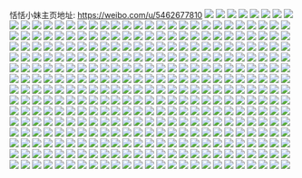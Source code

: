 恬恬小妹主页地址: https://weibo.com/u/5462677810 
![](https://wx4.sinaimg.cn/mw2000/005XGQ2Cly1h7a8qvp4guj32c03401l1.jpg) 
![](https://wx4.sinaimg.cn/mw2000/005XGQ2Cly1h6z2z86c7ij31o02800ve.jpg) 
![](https://wx4.sinaimg.cn/mw2000/005XGQ2Cly1h6llhtg10zj32c03404qs.jpg) 
![](https://wx4.sinaimg.cn/mw2000/005XGQ2Cly1h6lkr77eb4j31sc2dsnpe.jpg) 
![](https://wx4.sinaimg.cn/mw2000/005XGQ2Cly1h6llhviojxj32c0340n7b.jpg) 
![](https://wx4.sinaimg.cn/mw2000/005XGQ2Cly1h6llhwfsk0j32c0340u0x.jpg) 
![](https://wx4.sinaimg.cn/mw2000/005XGQ2Cly1h6llhqnqc8j32c0340gv6.jpg) 
![](https://wx4.sinaimg.cn/mw2000/005XGQ2Cly1h6llhx1up9j30w71p8415.jpg) 
![](https://wx4.sinaimg.cn/mw2000/005XGQ2Cly1h6lkqgs80sj32c0340hdv.jpg) 
![](https://wx4.sinaimg.cn/mw2000/005XGQ2Cly1h5ngpwxornj33402c0npe.jpg) 
![](https://wx4.sinaimg.cn/mw2000/005XGQ2Cly1h5ngpv1dubj32c0340x6p.jpg) 
![](https://wx4.sinaimg.cn/mw2000/005XGQ2Cly1h5mx27vk79j31sc2dse82.jpg) 
![](https://wx4.sinaimg.cn/mw2000/005XGQ2Cly1h51x35nh5dj31o0280qv5.jpg) 
![](https://wx4.sinaimg.cn/mw2000/005XGQ2Cly1h4244d804nj323u35se82.jpg) 
![](https://wx4.sinaimg.cn/mw2000/005XGQ2Cly1h4244afvljj32033061ky.jpg) 
![](https://wx4.sinaimg.cn/mw2000/005XGQ2Cly1h4242oul9mj323t35qb2b.jpg) 
![](https://wx4.sinaimg.cn/mw2000/005XGQ2Cly1h4242e9mrpj31901vje7w.jpg) 
![](https://wx4.sinaimg.cn/mw2000/005XGQ2Cly1h4242srh5sj3202306hdu.jpg) 
![](https://wx4.sinaimg.cn/mw2000/005XGQ2Cly1h4242y3w3rj323u35s1kz.jpg) 
![](https://wx4.sinaimg.cn/mw2000/005XGQ2Cly1h4243qu06ej323u35s1kz.jpg) 
![](https://wx4.sinaimg.cn/mw2000/005XGQ2Cly1h42446dnnpj323t35pnpe.jpg) 
![](https://wx4.sinaimg.cn/mw2000/005XGQ2Cly1h4244tt04nj33344moe86.jpg) 
![](https://wx4.sinaimg.cn/mw2000/005XGQ2Cly1h4242k1craj323u35sqv8.jpg) 
![](https://wx4.sinaimg.cn/mw2000/005XGQ2Cly1h4244kn2shj33344mo4qt.jpg) 
![](https://wx4.sinaimg.cn/mw2000/005XGQ2Cly1h2kop18htbj335s23uqv7.jpg) 
![](https://wx4.sinaimg.cn/mw2000/005XGQ2Cly1h0ukz6z1yzj30zo256tnb.jpg) 
![](https://wx4.sinaimg.cn/mw2000/005XGQ2Cly1h0ukzibatej32c033vhdu.jpg) 
![](https://wx4.sinaimg.cn/mw2000/005XGQ2Cly1gxjz3p8h4ij32c0340b2e.jpg) 
![](https://wx4.sinaimg.cn/mw2000/005XGQ2Cly1gx4g7uxkqtj31w02io1kz.jpg) 
![](https://wx4.sinaimg.cn/mw2000/005XGQ2Cly1gwm19qm9q3j30u0140111.jpg) 
![](https://wx4.sinaimg.cn/mw2000/005XGQ2Cly1gwm19qvmcwj30u01407cu.jpg) 
![](https://wx4.sinaimg.cn/mw2000/005XGQ2Cly1gwdvr5p6jpj30u0140k34.jpg) 
![](https://wx4.sinaimg.cn/mw2000/005XGQ2Cly1gwdvr5xlknj30u0140wql.jpg) 
![](https://wx4.sinaimg.cn/mw2000/005XGQ2Cly1gwdvr65pv1j30u0140k3k.jpg) 
![](https://wx4.sinaimg.cn/mw2000/005XGQ2Cly1gwdvr6hlbrj30u0140gxh.jpg) 
![](https://wx4.sinaimg.cn/mw2000/005XGQ2Cly1gw8tr9l7akj30zo2564bg.jpg) 
![](https://wx4.sinaimg.cn/mw2000/005XGQ2Cly1gw02qunglhj32c03401kz.jpg) 
![](https://wx4.sinaimg.cn/mw2000/005XGQ2Cly1gw02tjbst8j316o1kw1kx.jpg) 
![](https://wx4.sinaimg.cn/mw2000/005XGQ2Cly1gw02scgmnvj32c0340hdv.jpg) 
![](https://wx4.sinaimg.cn/mw2000/005XGQ2Cly1gw02t9ii9zj32bu35snpe.jpg) 
![](https://wx4.sinaimg.cn/mw2000/005XGQ2Cly1gvzezokq7zj321u2qge81.jpg) 
![](https://wx4.sinaimg.cn/mw2000/005XGQ2Cly1gvzezt1hcxj32c0340b2a.jpg) 
![](https://wx4.sinaimg.cn/mw2000/005XGQ2Cly1gvzezqdek8j32c0340npe.jpg) 
![](https://wx4.sinaimg.cn/mw2000/005XGQ2Cly1gvzezs2ce8j32c0340e82.jpg) 
![](https://wx4.sinaimg.cn/mw2000/005XGQ2Cly1gvpbfgbc8lj62c0340kjm02.jpg) 
![](https://wx4.sinaimg.cn/mw2000/005XGQ2Cly1gvpbfbyrhqj62c0340e8202.jpg) 
![](https://wx4.sinaimg.cn/mw2000/005XGQ2Cly1gvpbfdicd0j62c0340kjm02.jpg) 
![](https://wx4.sinaimg.cn/mw2000/005XGQ2Cly1gvpbfevs4yj62c0340x6p02.jpg) 
![](https://wx4.sinaimg.cn/mw2000/005XGQ2Cly1gvpbftsx9oj62c02c0qv502.jpg) 
![](https://wx4.sinaimg.cn/mw2000/005XGQ2Cly1gvpcdvfpuwj61o01o07wh02.jpg) 
![](https://wx4.sinaimg.cn/mw2000/005XGQ2Cly1gvam4tvi1zj30u0140dnv.jpg) 
![](https://wx4.sinaimg.cn/mw2000/005XGQ2Cly1gvam4uh5yuj60u0140akf02.jpg) 
![](https://wx4.sinaimg.cn/mw2000/005XGQ2Cly1gvam4tilv0j30u0140tde.jpg) 
![](https://wx4.sinaimg.cn/mw2000/005XGQ2Cly1gvam4us20vj61400u0dp102.jpg) 
![](https://wx4.sinaimg.cn/mw2000/005XGQ2Cly1gvam4vdq04j30u01404dw.jpg) 
![](https://wx4.sinaimg.cn/mw2000/005XGQ2Cly1gvam5o1phcj60u01407ex02.jpg) 
![](https://wx4.sinaimg.cn/mw2000/005XGQ2Cly1gvam4u65udj61400u0agt02.jpg) 
![](https://wx4.sinaimg.cn/mw2000/005XGQ2Cly1gvam4vu63vj30u0140k4d.jpg) 
![](https://wx4.sinaimg.cn/mw2000/005XGQ2Cly1gvam4w7u0sj60u01407c702.jpg) 
![](https://wx4.sinaimg.cn/mw2000/005XGQ2Cly1gv59jwxqdoj61400u07e502.jpg) 
![](https://wx4.sinaimg.cn/mw2000/005XGQ2Cgy1gv35dbrbepj62c0340e8502.jpg) 
![](https://wx4.sinaimg.cn/mw2000/005XGQ2Cgy1gv35d67t63j62c0340kjm02.jpg) 
![](https://wx4.sinaimg.cn/mw2000/005XGQ2Cly1gupmv4pin0j62el35sqv702.jpg) 
![](https://wx4.sinaimg.cn/mw2000/005XGQ2Cly1gupmhh0owrj635s23ue8302.jpg) 
![](https://wx4.sinaimg.cn/mw2000/005XGQ2Cly1gupmhks60yj623u35s1kz02.jpg) 
![](https://wx4.sinaimg.cn/mw2000/005XGQ2Cly1gupmhnz4qjj623u35sqv602.jpg) 
![](https://wx4.sinaimg.cn/mw2000/005XGQ2Cly1gunhgdffrwj32el35sqv7.jpg) 
![](https://wx4.sinaimg.cn/mw2000/005XGQ2Cly1guihhrqq52j63402c0npd02.jpg) 
![](https://wx4.sinaimg.cn/mw2000/005XGQ2Cly1gufgg57r3jj616o1kw1kx02.jpg) 
![](https://wx4.sinaimg.cn/mw2000/005XGQ2Cly1gufghovsx5j615j1jdx3p02.jpg) 
![](https://wx4.sinaimg.cn/mw2000/005XGQ2Cly1gufgg63fxuj616o1kwhdl02.jpg) 
![](https://wx4.sinaimg.cn/mw2000/005XGQ2Cly1gufgg3iuxwj60ru15qtnt02.jpg) 
![](https://wx4.sinaimg.cn/mw2000/005XGQ2Cly1gufgg6ydx8j61o02807wh02.jpg) 
![](https://wx4.sinaimg.cn/mw2000/005XGQ2Cly1gufgho5bhyj61o0280qv502.jpg) 
![](https://wx4.sinaimg.cn/mw2000/005XGQ2Cly1gu7yvt3erxj60u0140qc802.jpg) 
![](https://wx4.sinaimg.cn/mw2000/005XGQ2Cly1gu6lwcrmenj60u0141aia02.jpg) 
![](https://wx4.sinaimg.cn/mw2000/005XGQ2Cly1gu6lwcjrg1j60u0140k2502.jpg) 
![](https://wx4.sinaimg.cn/mw2000/005XGQ2Cly1gu6lwd1s5nj60ru15qaj402.jpg) 
![](https://wx4.sinaimg.cn/mw2000/005XGQ2Cly1gt7f8lq1y7j31kw16o7wf.jpg) 
![](https://wx4.sinaimg.cn/mw2000/005XGQ2Cly1gt7f8kpx3ij30ru1qlnjr.jpg) 
![](https://wx4.sinaimg.cn/mw2000/005XGQ2Cly1gt7f8p4rlwj31kw16otyl.jpg) 
![](https://wx4.sinaimg.cn/mw2000/005XGQ2Cly1gt7f9fxhw3j316o1kw1i7.jpg) 
![](https://wx4.sinaimg.cn/mw2000/005XGQ2Cly1gt7f9f5mooj33402c0e83.jpg) 
![](https://wx4.sinaimg.cn/mw2000/005XGQ2Cly1gt7f8emtogj33402c0x6p.jpg) 
![](https://wx4.sinaimg.cn/mw2000/005XGQ2Cly1gt7f8hud8oj30w616wtlo.jpg) 
![](https://wx4.sinaimg.cn/mw2000/005XGQ2Cly1gt7f9dl21kj32dc35sb2b.jpg) 
![](https://wx4.sinaimg.cn/mw2000/005XGQ2Cly1gt7f8h2ulhj30ru1cp7ju.jpg) 
![](https://wx4.sinaimg.cn/mw2000/005XGQ2Cly1gt0fk2sttij33402c0b29.jpg) 
![](https://wx4.sinaimg.cn/mw2000/005XGQ2Cly1gsxzoeylr0j32560zoqv5.jpg) 
![](https://wx4.sinaimg.cn/mw2000/005XGQ2Cly1gswty8wf88j30u0140dp4.jpg) 
![](https://wx4.sinaimg.cn/mw2000/005XGQ2Cly1gswtzt2kj8j30nc07agm0.jpg) 
![](https://wx4.sinaimg.cn/mw2000/005XGQ2Cly1gsqq1dm3vmj30u0140tgu.jpg) 
![](https://wx4.sinaimg.cn/mw2000/005XGQ2Cly1grgmxtics1j30ru15qqhi.jpg) 
![](https://wx4.sinaimg.cn/mw2000/005XGQ2Cly1grgmz411pxj316o1kwqv5.jpg) 
![](https://wx4.sinaimg.cn/mw2000/005XGQ2Cly1grgmxsmc8bj316o1kwttp.jpg) 
![](https://wx4.sinaimg.cn/mw2000/005XGQ2Cly1grgmxub790j316o1kwh5z.jpg) 
![](https://wx4.sinaimg.cn/mw2000/005XGQ2Cly1grgmxv6rioj30ru1qlkiu.jpg) 
![](https://wx4.sinaimg.cn/mw2000/005XGQ2Cly1grgmz9kxjaj33402c0npe.jpg) 
![](https://wx4.sinaimg.cn/mw2000/005XGQ2Cly1grgmz7cbfbj33402c0hdu.jpg) 
![](https://wx4.sinaimg.cn/mw2000/005XGQ2Cly1grgmz8eixzj31kw16o7mf.jpg) 
![](https://wx4.sinaimg.cn/mw2000/005XGQ2Cly1grgmz5uyvaj62bz2bz1ky02.jpg) 
![](https://wx4.sinaimg.cn/mw2000/005XGQ2Cly1gr216atdz5j33402c0hdt.jpg) 
![](https://wx4.sinaimg.cn/mw2000/005XGQ2Cly1gqj5dqjy39j316o1kw4qp.jpg) 
![](https://wx4.sinaimg.cn/mw2000/005XGQ2Cly1gqdy1xx6b8j31kw16o7wh.jpg) 
![](https://wx4.sinaimg.cn/mw2000/005XGQ2Cly1gq7equbvtij316o1kwhdt.jpg) 
![](https://wx4.sinaimg.cn/mw2000/005XGQ2Cly1gq7er1ki9lj31kn16hqsb.jpg) 
![](https://wx4.sinaimg.cn/mw2000/005XGQ2Cly1gq7eqys4lqj31kw16o4qp.jpg) 
![](https://wx4.sinaimg.cn/mw2000/005XGQ2Cly1gq7eqvi8qtj33402c0x6q.jpg) 
![](https://wx4.sinaimg.cn/mw2000/005XGQ2Cly1gq7eqzyvlyj32bb332npe.jpg) 
![](https://wx4.sinaimg.cn/mw2000/005XGQ2Cly1gq7eqxv2csj32c0340b2b.jpg) 
![](https://wx4.sinaimg.cn/mw2000/005XGQ2Cly1gq7eqr52h1j32c0340u0y.jpg) 
![](https://wx4.sinaimg.cn/mw2000/005XGQ2Cly1gq7eqssyr9j32c0340qv6.jpg) 
![](https://wx4.sinaimg.cn/mw2000/005XGQ2Cly1gq7eqwd631j30u01hcgzv.jpg) 
![](https://wx4.sinaimg.cn/mw2000/005XGQ2Cly1gq495nuyeyj33402c04qq.jpg) 
![](https://wx4.sinaimg.cn/mw2000/005XGQ2Cly1gq495mcnijj33402c0u0x.jpg) 
![](https://wx4.sinaimg.cn/mw2000/005XGQ2Cly1gq495l1u0mj33402c0b2b.jpg) 
![](https://wx4.sinaimg.cn/mw2000/005XGQ2Cly1gpbicbllgjj316o1kwkjl.jpg) 
![](https://wx4.sinaimg.cn/mw2000/005XGQ2Cly1gpg7hocxd9j316o1kwe81.jpg) 
![](https://wx4.sinaimg.cn/mw2000/005XGQ2Cly1gpg7hl2iicj30zo0zon6e.jpg) 
![](https://wx4.sinaimg.cn/mw2000/005XGQ2Cly1gpg7hk6hytj316o1kwhdt.jpg) 
![](https://wx4.sinaimg.cn/mw2000/005XGQ2Cly1gpd8y2o1cvj30u01sx1l0.jpg) 
![](https://wx4.sinaimg.cn/mw2000/005XGQ2Cly1gpd8y1gcuaj30u01sxx46.jpg) 
![](https://wx4.sinaimg.cn/mw2000/005XGQ2Cly1gp9rpfzzpzj30ru44ghdt.jpg) 
![](https://wx4.sinaimg.cn/mw2000/005XGQ2Cly1gp9rpds0rbj30ru1joqgw.jpg) 
![](https://wx4.sinaimg.cn/mw2000/005XGQ2Cly1gp9rpemuglj30ru2bi1kx.jpg) 
![](https://wx4.sinaimg.cn/mw2000/005XGQ2Cly1gp9rped847j30u00u07e5.jpg) 
![](https://wx4.sinaimg.cn/mw2000/005XGQ2Cly1gp9rpe1cw1j30u00u0tip.jpg) 
![](https://wx4.sinaimg.cn/mw2000/005XGQ2Cly1gp9rpe7pvtj30u00u0tjy.jpg) 
![](https://wx4.sinaimg.cn/mw2000/005XGQ2Cly1gp9rpgeyu0j30u0140nck.jpg) 
![](https://wx4.sinaimg.cn/mw2000/005XGQ2Cly1gp9rpeupskj30u00u0ajr.jpg) 
![](https://wx4.sinaimg.cn/mw2000/005XGQ2Cly1gp9rpgq7hhj30u00u0aib.jpg) 
![](https://wx4.sinaimg.cn/mw2000/005XGQ2Cly1go7o0m6mqxj30u00u0auh.jpg) 
![](https://wx4.sinaimg.cn/mw2000/005XGQ2Cly1gnvi7mm43ij31kw16ob29.jpg) 
![](https://wx4.sinaimg.cn/mw2000/005XGQ2Cly1gnvi7firtpj316o1kwb29.jpg) 
![](https://wx4.sinaimg.cn/mw2000/005XGQ2Cly1gnvi7k8n7uj31kw1kwb29.jpg) 
![](https://wx4.sinaimg.cn/mw2000/005XGQ2Cly1gnvi7hdpdij31kw1kwb29.jpg) 
![](https://wx4.sinaimg.cn/mw2000/005XGQ2Cly1gnpq9y3o4kj30u014048s.jpg) 
![](https://wx4.sinaimg.cn/mw2000/005XGQ2Cly1gnpqa19pu5j30u00u0wj2.jpg) 
![](https://wx4.sinaimg.cn/mw2000/005XGQ2Cly1gnpqa0zba2j30u00u0q7k.jpg) 
![](https://wx4.sinaimg.cn/mw2000/005XGQ2Cly1gnpq9yh5r3j30u00u0n3k.jpg) 
![](https://wx4.sinaimg.cn/mw2000/005XGQ2Cly1gnpq9yq7xuj30u00u0dm5.jpg) 
![](https://wx4.sinaimg.cn/mw2000/005XGQ2Cly1gnpq9z0u46j30u00u07aq.jpg) 
![](https://wx4.sinaimg.cn/mw2000/005XGQ2Cly1gnpq9z8hfkj30u00u0grg.jpg) 
![](https://wx4.sinaimg.cn/mw2000/005XGQ2Cly1gnpqa0qo0oj30u00u045s.jpg) 
![](https://wx4.sinaimg.cn/mw2000/005XGQ2Cly1gnpq9xfp46j30u00u0dnn.jpg) 
![](https://wx4.sinaimg.cn/mw2000/005XGQ2Cly1gnncww25vqj30u00u0wix.jpg) 
![](https://wx4.sinaimg.cn/mw2000/005XGQ2Cly1gnncwwo46vj30u00u0jy4.jpg) 
![](https://wx4.sinaimg.cn/mw2000/005XGQ2Cly1gnncwxkz38j30u00u0tj5.jpg) 
![](https://wx4.sinaimg.cn/mw2000/005XGQ2Cly1gnncwwzws6j30u00u07a6.jpg) 
![](https://wx4.sinaimg.cn/mw2000/005XGQ2Cly1gnncwx6ceej30u00u0q6w.jpg) 
![](https://wx4.sinaimg.cn/mw2000/005XGQ2Cly1gnncwvcyewj30u00u0q7q.jpg) 
![](https://wx4.sinaimg.cn/mw2000/005XGQ2Cly1gniqh2hrqjj316o1kw4qp.jpg) 
![](https://wx4.sinaimg.cn/mw2000/005XGQ2Cly1gniqh5iobjj32c02c04qp.jpg) 
![](https://wx4.sinaimg.cn/mw2000/005XGQ2Cly1gniqh0qllmj316o1kw7wh.jpg) 
![](https://wx4.sinaimg.cn/mw2000/005XGQ2Cly1gniqh3mpwnj31kw16ob29.jpg) 
![](https://wx4.sinaimg.cn/mw2000/005XGQ2Cly1gniqhapua6j31kw1kw1kx.jpg) 
![](https://wx4.sinaimg.cn/mw2000/005XGQ2Cly1gniqh3wn1fj31kw1kwb1f.jpg) 
![](https://wx4.sinaimg.cn/mw2000/005XGQ2Cly1gniqh48gk9j32c02c0njx.jpg) 
![](https://wx4.sinaimg.cn/mw2000/005XGQ2Cly1gniqh6sh9pj316o1kw1kx.jpg) 
![](https://wx4.sinaimg.cn/mw2000/005XGQ2Cly1gniqh96emfj32c02c0e81.jpg) 
![](https://wx4.sinaimg.cn/mw2000/005XGQ2Cly1gnhjwg8pmjj31kw0w0h2w.jpg) 
![](https://wx4.sinaimg.cn/mw2000/005XGQ2Cly1gne4qhl99vj30ru1johdt.jpg) 
![](https://wx4.sinaimg.cn/mw2000/005XGQ2Cly1gne4tmdi6mj30u00u0e1c.jpg) 
![](https://wx4.sinaimg.cn/mw2000/005XGQ2Cly1gne4u85t5wj30u00u0ty3.jpg) 
![](https://wx4.sinaimg.cn/mw2000/005XGQ2Cly1gne4t4ynswj316o1kw1kx.jpg) 
![](https://wx4.sinaimg.cn/mw2000/005XGQ2Cly1gne4vbewszj30u0140b29.jpg) 
![](https://wx4.sinaimg.cn/mw2000/005XGQ2Cly1gne4vx942gj30mi0u0nd9.jpg) 
![](https://wx4.sinaimg.cn/mw2000/005XGQ2Cly1gnccocfjtnj31kw16o4qp.jpg) 
![](https://wx4.sinaimg.cn/mw2000/005XGQ2Cly1gnccocp9w2j316o1kwe00.jpg) 
![](https://wx4.sinaimg.cn/mw2000/005XGQ2Cly1gnccob93faj31kw16o7wh.jpg) 
![](https://wx4.sinaimg.cn/mw2000/005XGQ2Cly1gnccor0e6nj32c02c0b29.jpg) 
![](https://wx4.sinaimg.cn/mw2000/005XGQ2Cly1gn5jp0b846j31kw16o1eo.jpg) 
![](https://wx4.sinaimg.cn/mw2000/005XGQ2Cly1gn0xjbiqxij32c02c0qb6.jpg) 
![](https://wx4.sinaimg.cn/mw2000/005XGQ2Cly1gn0xntr6s5j316o1kw4qp.jpg) 
![](https://wx4.sinaimg.cn/mw2000/005XGQ2Cly1gn0xnp0pjpj32c02c0tuh.jpg) 
![](https://wx4.sinaimg.cn/mw2000/005XGQ2Cly1gn0xnskdloj31kw1kwe81.jpg) 
![](https://wx4.sinaimg.cn/mw2000/005XGQ2Cly1gn12lgjzjqj31kw16o1ih.jpg) 
![](https://wx4.sinaimg.cn/mw2000/005XGQ2Cly1gn1303ciwuj32c02c0e81.jpg) 
![](https://wx4.sinaimg.cn/mw2000/005XGQ2Cly1gmu40yvuezj316o1kw4qp.jpg) 
![](https://wx4.sinaimg.cn/mw2000/005XGQ2Cly1gmonnfvrv7j32yo2yokjm.jpg) 
![](https://wx4.sinaimg.cn/mw2000/005XGQ2Cly1gmonnf8jc9j30rs0wgwny.jpg) 
![](https://wx4.sinaimg.cn/mw2000/005XGQ2Cly1glagzk9j60j32c02c0kdj.jpg) 
![](https://wx4.sinaimg.cn/mw2000/005XGQ2Cly1glah00ikc5j32c02c0atw.jpg) 
![](https://wx4.sinaimg.cn/mw2000/005XGQ2Cly1glah01s0nej32c02c01ky.jpg) 
![](https://wx4.sinaimg.cn/mw2000/005XGQ2Cly1glagzj48vxj32c02c04ox.jpg) 
![](https://wx4.sinaimg.cn/mw2000/005XGQ2Cly1glagzpsyfhj32c0340kjo.jpg) 
![](https://wx4.sinaimg.cn/mw2000/005XGQ2Cly1glah03yyolj31kw1kwb29.jpg) 
![](https://wx4.sinaimg.cn/mw2000/005XGQ2Cly1glagzeer0cj32c02c0x51.jpg) 
![](https://wx4.sinaimg.cn/mw2000/005XGQ2Cly1glagzrk18wj31kw1kw1kx.jpg) 
![](https://wx4.sinaimg.cn/mw2000/005XGQ2Cly1glagzbrom6j30kt0ktgqi.jpg) 
![](https://wx4.sinaimg.cn/mw2000/005XGQ2Cly1glagzsh926j32c02c0top.jpg) 
![](https://wx4.sinaimg.cn/mw2000/005XGQ2Cly1glagzy8sdfj32c02c0x3p.jpg) 
![](https://wx4.sinaimg.cn/mw2000/005XGQ2Cly1glagzuoom0j32c02c0kja.jpg) 
![](https://wx4.sinaimg.cn/mw2000/005XGQ2Cly1glah03esv9j31kw1kw7wh.jpg) 
![](https://wx4.sinaimg.cn/mw2000/005XGQ2Cly1glagztin1mj32c02c0gxn.jpg) 
![](https://wx4.sinaimg.cn/mw2000/005XGQ2Cly1glagzd9q9jj32c02c0x3b.jpg) 
![](https://wx4.sinaimg.cn/mw2000/005XGQ2Cly1gkufglpg3rj31kw1kwkct.jpg) 
![](https://wx4.sinaimg.cn/mw2000/005XGQ2Cly1gkufgmh90xj31kw1kwaua.jpg) 
![](https://wx4.sinaimg.cn/mw2000/005XGQ2Cly1gkufgl2zk8j31kw1kw7wh.jpg) 
![](https://wx4.sinaimg.cn/mw2000/005XGQ2Cly1gkufgnez3tj32c02c0b29.jpg) 
![](https://wx4.sinaimg.cn/mw2000/005XGQ2Cly1gkufgq626rj32c02c0gwh.jpg) 
![](https://wx4.sinaimg.cn/mw2000/005XGQ2Cly1gkufgov6duj32c02c01kx.jpg) 
![](https://wx4.sinaimg.cn/mw2000/005XGQ2Cly1gkbxo49z3uj32c02c07li.jpg) 
![](https://wx4.sinaimg.cn/mw2000/005XGQ2Cly1gkbxo5fr6hj30yi0o30xj.jpg) 
![](https://wx4.sinaimg.cn/mw2000/005XGQ2Cly1gkbxo5mzppj30yi0powgl.jpg) 
![](https://wx4.sinaimg.cn/mw2000/005XGQ2Cly1gkbxo6h3abj32c02c0u0z.jpg) 
![](https://wx4.sinaimg.cn/mw2000/005XGQ2Cly1gkbxqu80r6j31kw1kw1kx.jpg) 
![](https://wx4.sinaimg.cn/mw2000/005XGQ2Cly1gkbxo7j6ysj31kw1kwkjl.jpg) 
![](https://wx4.sinaimg.cn/mw2000/005XGQ2Cly1gjuvr2zbb1j30u00qvq8d.jpg) 
![](https://wx4.sinaimg.cn/mw2000/005XGQ2Cly1gjmb7qqveaj30ru1l94i2.jpg) 
![](https://wx4.sinaimg.cn/mw2000/005XGQ2Cly1gjmb7t1iu1j31kw1kwe81.jpg) 
![](https://wx4.sinaimg.cn/mw2000/005XGQ2Cly1gjmb7s1kibj30ru15qtm0.jpg) 
![](https://wx4.sinaimg.cn/mw2000/005XGQ2Cly1gjmb7rr53oj31kw16ou08.jpg) 
![](https://wx4.sinaimg.cn/mw2000/005XGQ2Cly1gjmb7qftk6j30w00i0djw.jpg) 
![](https://wx4.sinaimg.cn/mw2000/005XGQ2Cly1gjmb7sdsqsj31kw1kw1kx.jpg) 
![](https://wx4.sinaimg.cn/mw2000/005XGQ2Cly1gjmb7q72sdj31kw1kw4qp.jpg) 
![](https://wx4.sinaimg.cn/mw2000/005XGQ2Cly1gjmb7snvtyj31kw16o1gx.jpg) 
![](https://wx4.sinaimg.cn/mw2000/005XGQ2Cly1gjmb7tfkh3j31kw1kwhdt.jpg) 
![](https://wx4.sinaimg.cn/mw2000/005XGQ2Cly1gjbdv0g7m3j31kw16otxu.jpg) 
![](https://wx4.sinaimg.cn/mw2000/005XGQ2Cly1gjbdwmfhlmj30ru10iwsw.jpg) 
![](https://wx4.sinaimg.cn/mw2000/005XGQ2Cly1gjbduxt8udj31kw0w0e60.jpg) 
![](https://wx4.sinaimg.cn/mw2000/005XGQ2Cly1gjbduwa3gyj31kw1kw4qp.jpg) 
![](https://wx4.sinaimg.cn/mw2000/005XGQ2Cly1gjbduza8lwj32c02c01kx.jpg) 
![](https://wx4.sinaimg.cn/mw2000/005XGQ2Cly1gjbdvd4ne2j31kw16oqpo.jpg) 
![](https://wx4.sinaimg.cn/mw2000/005XGQ2Cly1gjbdvf0xtyj3296296e81.jpg) 
![](https://wx4.sinaimg.cn/mw2000/005XGQ2Cly1gjbduv5bzej32c02c049r.jpg) 
![](https://wx4.sinaimg.cn/mw2000/005XGQ2Cly1gjbdv12sghj30ru3v6u0x.jpg) 
![](https://wx4.sinaimg.cn/mw2000/005XGQ2Cly1gj3wpzzbpzj30u00u01bu.jpg) 
![](https://wx4.sinaimg.cn/mw2000/005XGQ2Cly1gj3wq162ytj32c02c07wi.jpg) 
![](https://wx4.sinaimg.cn/mw2000/005XGQ2Cly1gj3wq34qcfj32c02c0x6p.jpg) 
![](https://wx4.sinaimg.cn/mw2000/005XGQ2Cly1gj3wq4d130j32c02c01kx.jpg) 
![](https://wx4.sinaimg.cn/mw2000/005XGQ2Cly1gj3wq5lov5j31kb16otwj.jpg) 
![](https://wx4.sinaimg.cn/mw2000/005XGQ2Cly1gj3wq715rkj32c02c0e82.jpg) 
![](https://wx4.sinaimg.cn/mw2000/005XGQ2Cly1gj3wq9kcgfj30yi1pchdv.jpg) 
![](https://wx4.sinaimg.cn/mw2000/005XGQ2Cly1gj3wqc3lwhj30yi1pce85.jpg) 
![](https://wx4.sinaimg.cn/mw2000/005XGQ2Cly1gj3wr7mi14j32c02c0k2d.jpg) 
![](https://wx4.sinaimg.cn/mw2000/005XGQ2Cly1gj2vtu8pgxj32c02c0woi.jpg) 
![](https://wx4.sinaimg.cn/mw2000/005XGQ2Cly1gj2vtvscffj32c02c0nma.jpg) 
![](https://wx4.sinaimg.cn/mw2000/005XGQ2Cly1gimxmawn2zj30jg0jgmzd.jpg) 
![](https://wx4.sinaimg.cn/mw2000/005XGQ2Cly1gilpc4vf07j31kw16ox6b.jpg) 
![](https://wx4.sinaimg.cn/mw2000/005XGQ2Cly1gilpc90tjjj31kw1kw4qp.jpg) 
![](https://wx4.sinaimg.cn/mw2000/005XGQ2Cly1gilpc7fmq8j31kw1kwhdt.jpg) 
![](https://wx4.sinaimg.cn/mw2000/005XGQ2Cly1gilpf411s8j32c02c04o8.jpg) 
![](https://wx4.sinaimg.cn/mw2000/005XGQ2Cly1gi2ay8qeppj30ru2bi1bt.jpg) 
![](https://wx4.sinaimg.cn/mw2000/005XGQ2Cly1gi2aykx9fbj31400u0gtq.jpg) 
![](https://wx4.sinaimg.cn/mw2000/005XGQ2Cly1gi2aykgxwgj30u00u07ez.jpg) 
![](https://wx4.sinaimg.cn/mw2000/005XGQ2Cly1ghzuo7lly6j31hc1417il.jpg) 
![](https://wx4.sinaimg.cn/mw2000/005XGQ2Cly1ghzuo7xflnj31hc141aoh.jpg) 
![](https://wx4.sinaimg.cn/mw2000/005XGQ2Cly1ghzuo8t38mj31hc141k55.jpg) 
![](https://wx4.sinaimg.cn/mw2000/005XGQ2Cly1ghzuo8ax9dj31hc140aog.jpg) 
![](https://wx4.sinaimg.cn/mw2000/005XGQ2Cly1ghzehviox6j31400u10yo.jpg) 
![](https://wx4.sinaimg.cn/mw2000/005XGQ2Cly1ghrxpbxg79j31kn12a7uw.jpg) 
![](https://wx4.sinaimg.cn/mw2000/005XGQ2Cly1ghrxpd6ypyj31kw16o1kx.jpg) 
![](https://wx4.sinaimg.cn/mw2000/005XGQ2Cly1gh6uuwv0b4j31400u0tsm.jpg) 
![](https://wx4.sinaimg.cn/mw2000/005XGQ2Cly1ggdx3feco8j30ru1hmqob.jpg) 
![](https://wx4.sinaimg.cn/mw2000/005XGQ2Cly1gfxy03jb3gj31kw16o7wh.jpg) 
![](https://wx4.sinaimg.cn/mw2000/005XGQ2Cly1gfp5npk6zmj32c02c07hp.jpg) 
![](https://wx4.sinaimg.cn/mw2000/005XGQ2Cly1gfp5so2ecej32c02c01bq.jpg) 
![](https://wx4.sinaimg.cn/mw2000/005XGQ2Cly1gevtnihf0tj30u00g1ws2.jpg) 
![](https://wx4.sinaimg.cn/mw2000/005XGQ2Cly1gef4d4m5soj31kw1kwe81.jpg) 
![](https://wx4.sinaimg.cn/mw2000/005XGQ2Cly1gef4d607t3j31kw16o4o2.jpg) 
![](https://wx4.sinaimg.cn/mw2000/005XGQ2Cly1gef4d38irgj31kw1kw7wh.jpg) 
![](https://wx4.sinaimg.cn/mw2000/005XGQ2Cly1gef4d1f34vj31kw1kw1kx.jpg) 
![](https://wx4.sinaimg.cn/mw2000/005XGQ2Cly1gef4d20h2hj30ru2biazw.jpg) 
![](https://wx4.sinaimg.cn/mw2000/005XGQ2Cly1gef4d5gb76j31kw1kwkjl.jpg) 
![](https://wx4.sinaimg.cn/mw2000/005XGQ2Cly1gef4d76pixj32c02c0b29.jpg) 
![](https://wx4.sinaimg.cn/mw2000/005XGQ2Cly1gef4d8eb7dj31fu0t5k2m.jpg) 
![](https://wx4.sinaimg.cn/mw2000/005XGQ2Cly1gef4d93v7xj32c02c07k0.jpg) 
![](https://wx4.sinaimg.cn/mw2000/005XGQ2Cly1ge9qci5lhzj32c02c0h4l.jpg) 
![](https://wx4.sinaimg.cn/mw2000/005XGQ2Cly1ge0a6ptkvpj30yi1pce85.jpg) 
![](https://wx4.sinaimg.cn/mw2000/005XGQ2Cly1gdzhi6chp8j31kw1kwe81.jpg) 
![](https://wx4.sinaimg.cn/mw2000/005XGQ2Cly1gdizxl9lg2j316o1kwh4z.jpg) 
![](https://wx4.sinaimg.cn/mw2000/005XGQ2Cly1gdizxkj4xxj30hn0gkakv.jpg) 
![](https://wx4.sinaimg.cn/mw2000/005XGQ2Cly1gdizxm2pl2j31kw16o4ka.jpg) 
![](https://wx4.sinaimg.cn/mw2000/005XGQ2Cly1gdizzdanedj32c02c0dq7.jpg) 
![](https://wx4.sinaimg.cn/mw2000/005XGQ2Cly1gddxmf3wwwj32c02c0qfz.jpg) 
![](https://wx4.sinaimg.cn/mw2000/005XGQ2Cly1gd60x6gqptj30u00nn0z1.jpg) 
![](https://wx4.sinaimg.cn/mw2000/005XGQ2Cly1gd60wofoo6j30u00mc115.jpg) 
![](https://wx4.sinaimg.cn/mw2000/005XGQ2Cly1gd60xalc53j30x10evmz2.jpg) 
![](https://wx4.sinaimg.cn/mw2000/005XGQ2Cly1gd43079bw9j3220220x6p.jpg) 
![](https://wx4.sinaimg.cn/mw2000/005XGQ2Cly1gd438ij4ldj314013ztlb.jpg) 
![](https://wx4.sinaimg.cn/mw2000/005XGQ2Cly1gd43058n7ej32c02c07wj.jpg) 
![](https://wx4.sinaimg.cn/mw2000/005XGQ2Cly1gd438klwy6j31kw1kw7wh.jpg) 
![](https://wx4.sinaimg.cn/mw2000/005XGQ2Cly1gd438jc7xrj31is1is4ov.jpg) 
![](https://wx4.sinaimg.cn/mw2000/005XGQ2Cly1gd438jyniaj31kw1kw7wh.jpg) 
![](https://wx4.sinaimg.cn/mw2000/005XGQ2Cly1gd3656bafqj32c02c0e5a.jpg) 
![](https://wx4.sinaimg.cn/mw2000/005XGQ2Cly1gd3657i4xqj32c02c07wh.jpg) 
![](https://wx4.sinaimg.cn/mw2000/005XGQ2Cly1gd3656xbdgj32c02c0e6y.jpg) 
![](https://wx4.sinaimg.cn/mw2000/005XGQ2Cly1gd2vwel17tj32c02c04f9.jpg) 
![](https://wx4.sinaimg.cn/mw2000/005XGQ2Cly1gd2vwgcen7j32c02c0gy6.jpg) 
![](https://wx4.sinaimg.cn/mw2000/005XGQ2Cly1gd2vw8lqgzj32c02c04qp.jpg) 
![](https://wx4.sinaimg.cn/mw2000/005XGQ2Cly1gd2vxh3p0kj33402c04qp.jpg) 
![](https://wx4.sinaimg.cn/mw2000/005XGQ2Cly1gd2vxfivkqj32c02c0as1.jpg) 
![](https://wx4.sinaimg.cn/mw2000/005XGQ2Cly1gd2vyfhiekj32c02c0wpx.jpg) 
![](https://wx4.sinaimg.cn/mw2000/005XGQ2Cly1gd0soct3lnj31kw1kwtyw.jpg) 
![](https://wx4.sinaimg.cn/mw2000/005XGQ2Cly1gcy5cgv1p3j32bg2bgkjl.jpg) 
![](https://wx4.sinaimg.cn/mw2000/005XGQ2Cly1gcxvy9vrm1j30u00j90vo.jpg) 
![](https://wx4.sinaimg.cn/mw2000/005XGQ2Cly1gctsiry360j31bc1kw4qp.jpg) 
![](https://wx4.sinaimg.cn/mw2000/005XGQ2Cly1gck8u76gecj32c02c0kjl.jpg) 
![](https://wx4.sinaimg.cn/mw2000/005XGQ2Cly1gcg0e0ahtuj316r1kwx3l.jpg) 
![](https://wx4.sinaimg.cn/mw2000/005XGQ2Cly1gcb0f40c7bj32c02c01kx.jpg) 
![](https://wx4.sinaimg.cn/mw2000/005XGQ2Cly1gcb0f5tx5pj32c02c0x2r.jpg) 
![](https://wx4.sinaimg.cn/mw2000/005XGQ2Cly1gbznnaii10j34g02io4qp.jpg) 
![](https://wx4.sinaimg.cn/mw2000/005XGQ2Cly1gbbeal4syfj31o01o0x0w.jpg) 
![](https://wx4.sinaimg.cn/mw2000/005XGQ2Cly1gar742mfgjj30pm0eo47n.jpg) 
![](https://wx4.sinaimg.cn/mw2000/005XGQ2Cly1ga5xtod58zj32c02c0hdt.jpg) 
![](https://wx4.sinaimg.cn/mw2000/005XGQ2Cly1ga5xtpdszsj32c02c01kx.jpg) 
![](https://wx4.sinaimg.cn/mw2000/005XGQ2Cly1g9k0vks9psj32c02c0b2a.jpg) 
![](https://wx4.sinaimg.cn/mw2000/005XGQ2Cly1g60jep5u95j31kw16r4qp.jpg) 
![](https://wx4.sinaimg.cn/mw2000/005XGQ2Cly1g4qkqp1v6tj32c02c0qv5.jpg) 
![](https://wx4.sinaimg.cn/mw2000/005XGQ2Cly1g4qkqqa2n5j32c02c01ky.jpg) 
![](https://wx4.sinaimg.cn/mw2000/005XGQ2Cly1g4qkqscykqj31ce1ce4kq.jpg) 
![](https://wx4.sinaimg.cn/mw2000/005XGQ2Cly1g4qkp9c6onj31kw1kw4qp.jpg) 
![](https://wx4.sinaimg.cn/mw2000/005XGQ2Cly1g4qkp8o5vkj31kw1kwb29.jpg) 
![](https://wx4.sinaimg.cn/mw2000/005XGQ2Cly1g4qkpxt0c2j30u00u0e3i.jpg) 
![](https://wx4.sinaimg.cn/mw2000/005XGQ2Cly1g4qkqpicn5j31kw16onjw.jpg) 
![](https://wx4.sinaimg.cn/mw2000/005XGQ2Cly1g4qkqre3t3j31kw1kwhdt.jpg) 
![](https://wx4.sinaimg.cn/mw2000/005XGQ2Cly1g4qkqrzqh0j31400u0khp.jpg) 
![](https://wx4.sinaimg.cn/mw2000/005XGQ2Cly1g3fyxubztoj31kw1kwu0x.jpg) 
![](https://wx4.sinaimg.cn/mw2000/005XGQ2Cly1g3fyxtjcbgj31kw1kwu0x.jpg) 
![](https://wx4.sinaimg.cn/mw2000/005XGQ2Cly1g36l8lv9haj30yi1pcx6p.jpg) 
![](https://wx4.sinaimg.cn/mw2000/005XGQ2Cly1g2h9hhk45oj31kw1kw4dv.jpg) 
![](https://wx4.sinaimg.cn/mw2000/005XGQ2Cly1g224x7cebjj30km10otbx.jpg) 
![](https://wx4.sinaimg.cn/mw2000/005XGQ2Cly1g12ltr6kaxj30u00u0dm3.jpg) 
![](https://wx4.sinaimg.cn/mw2000/005XGQ2Cly1g12ltrgdvej30u00u0aee.jpg) 
![](https://wx4.sinaimg.cn/mw2000/005XGQ2Cly1g01lsy1idnj31kw1kw1kx.jpg) 
![](https://wx4.sinaimg.cn/mw2000/005XGQ2Cly1fzqunfitgxj30u00u0n31.jpg) 
![](https://wx4.sinaimg.cn/mw2000/005XGQ2Cly1fzqunf7r7kj30u00u0grf.jpg) 
![](https://wx4.sinaimg.cn/mw2000/005XGQ2Cly1fzpxaakrgrj31kw1kwb29.jpg) 
![](https://wx4.sinaimg.cn/mw2000/005XGQ2Cly1fzky5abp7mj30u00u042b.jpg) 
![](https://wx4.sinaimg.cn/mw2000/005XGQ2Cly1fyr15jq47yj31pe1pekak.jpg) 
![](https://wx4.sinaimg.cn/mw2000/005XGQ2Cly1fyr15isakcj31qg1qge10.jpg) 
![](https://wx4.sinaimg.cn/mw2000/005XGQ2Cly1fyq6gac7wlj31kw1kwe83.jpg) 
![](https://wx4.sinaimg.cn/mw2000/005XGQ2Cly1fxj0kbc3svj31o01o0npe.jpg) 
![](https://wx4.sinaimg.cn/mw2000/005XGQ2Cly1fxj0kffeghj30yi0j3td1.jpg) 
![](https://wx4.sinaimg.cn/mw2000/005XGQ2Cly1fxj0kcffvjj31o01o0npe.jpg) 
![](https://wx4.sinaimg.cn/mw2000/005XGQ2Cly1fxj0k9sqhuj32c02c04ds.jpg) 
![](https://wx4.sinaimg.cn/mw2000/005XGQ2Cly1fxj17pegd0j30q60petfu.jpg) 
![](https://wx4.sinaimg.cn/mw2000/005XGQ2Cly1fxj0lkso0bj32c02c0e81.jpg) 
![](https://wx4.sinaimg.cn/mw2000/005XGQ2Cly1fw6e0v1vttj30yg18lqry.jpg) 
![](https://wx4.sinaimg.cn/mw2000/005XGQ2Cly1fw15aqsoyoj32c02c01l2.jpg) 
![](https://wx4.sinaimg.cn/mw2000/005XGQ2Cly1fvtnhhud8nj30w1073diu.jpg) 
![](https://wx4.sinaimg.cn/mw2000/005XGQ2Cly1fvtnht4fc6j30w50amgqj.jpg) 
![](https://wx4.sinaimg.cn/mw2000/005XGQ2Cly1fvrjp6d4o1j31hf1hfqv5.jpg) 
![](https://wx4.sinaimg.cn/mw2000/005XGQ2Cly1fvksqebnrxj31qg1aywzo.jpg) 
![](https://wx4.sinaimg.cn/mw2000/005XGQ2Cly1fvksqghxzmj327v1o0npf.jpg) 
![](https://wx4.sinaimg.cn/mw2000/005XGQ2Cly1fvksqj1y24j327v1o0u0z.jpg) 
![](https://wx4.sinaimg.cn/mw2000/005XGQ2Cly1fvj5eryv7mj30k00zknpa.jpg) 
![](https://wx4.sinaimg.cn/mw2000/005XGQ2Cly1fv9giyf0wuj31o01o0x6r.jpg) 
![](https://wx4.sinaimg.cn/mw2000/005XGQ2Cly1fv1a07qw1ij32c02c04kb.jpg) 
![](https://wx4.sinaimg.cn/mw2000/005XGQ2Cly1fuqh61yywuj31qg1qg1kx.jpg) 
![](https://wx4.sinaimg.cn/mw2000/005XGQ2Cly1fuocx20uioj31qg1qgqh8.jpg) 
![](https://wx4.sinaimg.cn/mw2000/005XGQ2Cly1fuocx2uy30j31o01o0hdu.jpg) 
![](https://wx4.sinaimg.cn/mw2000/005XGQ2Cly1fuocx1bmt4j31o01o01ky.jpg) 
![](https://wx4.sinaimg.cn/mw2000/005XGQ2Cly1fuocx3zeaej31o01o01ky.jpg) 
![](https://wx4.sinaimg.cn/mw2000/005XGQ2Cly1fuar4bxxjxj31o01o0b2a.jpg) 
![](https://wx4.sinaimg.cn/mw2000/005XGQ2Cly1ftndv3qc7ej31o01o0hdu.jpg) 
![](https://wx4.sinaimg.cn/mw2000/005XGQ2Cly1ftndv0saknj32c02c0tu0.jpg) 
